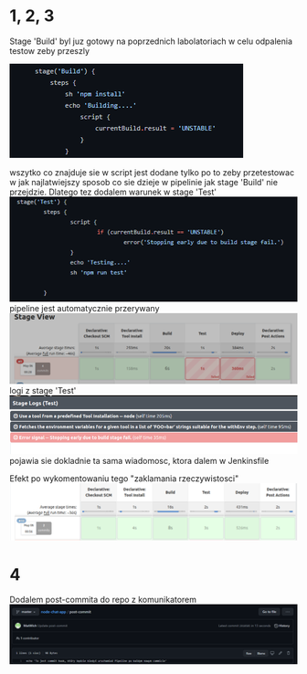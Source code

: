 # 1, 2, 3
Stage 'Build' byl juz gotowy na poprzednich labolatoriach w celu 
odpalenia testow zeby przeszly

![img.png](img.png)

wszytko co znajduje sie w script jest dodane tylko 
po to zeby przetestowac
w jak najlatwiejszy sposob co sie dzieje w pipelinie jak 
stage 'Build' nie przejdzie.
Dlatego tez dodalem warunek w stage 'Test'<br>
![img_1.png](img_1.png)<br>
pipeline jest automatycznie przerywany<br> 
![img_2.png](img_2.png)<br>
logi z stage 'Test'<br>
![img_3.png](img_3.png)<br>
pojawia sie dokladnie ta sama wiadomosc, ktora dalem w Jenkinsfile<br>

Efekt po wykomentowaniu tego "zaklamania rzeczywistosci"<br>
![img_5.png](img_5.png)<br>
# 4
Dodalem post-commita do repo z komunikatorem<br>
![img_4.png](img_4.png)